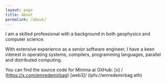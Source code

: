 ```yaml
---
layout: page
title: About
permalink: /about/
---
```


I am a skilled professional with a background in both geophysics and computer science. 

With extensive experience as a senior software engineer, I have a keen interest in operating systems, compilers, programming languages, parallel and distributed computing.


You can find the source code for Minima at GitHub:
[x] / (https://x.com/emredemirbag)
[web3]/ (ipfs://emredemirbag.eth)


